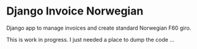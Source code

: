 Django Invoice Norwegian
========================

Django app to manage invoices and create standard Norwegian F60 giro.

This is work in progress. I just needed a place to dump the code ...

